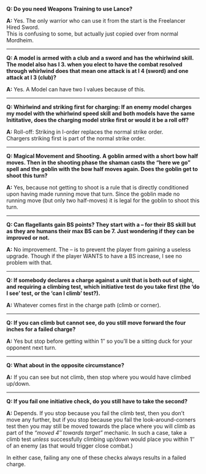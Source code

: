 **Q: Do you need Weapons Training to use Lance?**

**A:** Yes. The only warrior who can use it from the start is the Freelancer Hired Sword.  
This is confusing to some, but actually just copied over from normal Mordheim.

***

**Q: A model is armed with a club and a sword and has the whirlwind skill. The model also has I 3. when you elect to have the combat resolved through whirlwind does that mean one attack is at I 4 (sword) and one attack at I 3 (club)?**

**A:** Yes. A Model can have two I values because of this.

***

**Q: Whirlwind and striking first for charging: If an enemy model charges my model with the whirlwind speed skill and both models have the same Inititative, does the charging model strike first or would it be a roll off?**

**A:** Roll-off: Striking in I-order replaces the normal strike order.  
Chargers striking first is part of the normal strike order.

***

**Q: Magical Movement and Shooting. A goblin armed with a short bow half moves. Then in the shooting phase the shaman casts the “here we go” spell and the goblin with the bow half moves again. Does the goblin get to shoot this turn?**

**A:** Yes, because not getting to shoot is a rule that is directly conditioned upon having made running move that turn. Since the goblin made no running move (but only two half-moves) it is legal for the goblin to shoot this turn.

***

**Q: Can flagellants gain BS points? They start with a – for their BS skill but as they are humans their max BS can be 7. Just wondering if they can be improved or not.**

**A:** No improvement. The – is to prevent the player from gaining a useless upgrade. Though if the player WANTS to have a BS increase, I see no problem with that.

***

**Q: If somebody declares a charge against a unit that is both out of sight, and requiring a climbing test, which initiative test do you take first (the ‘do I see’ test, or the ‘can I climb’ test?).**

**A:** Whatever comes first in the charge path (climb or corner).

***

**Q: If you can climb but cannot see, do you still move forward the four inches for a failed charge?**

**A:** Yes but stop before getting within 1″ so you’ll be a sitting duck for your opponent next turn.

***

**Q: What about in the opposite circumstance?**

**A:** If you can see but not climb, then stop where you would have climbed up/down.

***

**Q: If you fail one initiative check, do you still have to take the second?**

**A:** Depends. If you stop because you fail the climb test, then you don’t move any further, but if you stop because you fail the look-around-corners test then you may still be moved towards the place where you will climb as part of the _“moved 4″ towards target”_ mechanic. In such a case, take a climb test _unless_ successfully climbing up/down would place you within 1″ of an enemy (as that would trigger close combat.)

In either case, failing any one of these checks always results in a failed charge.
